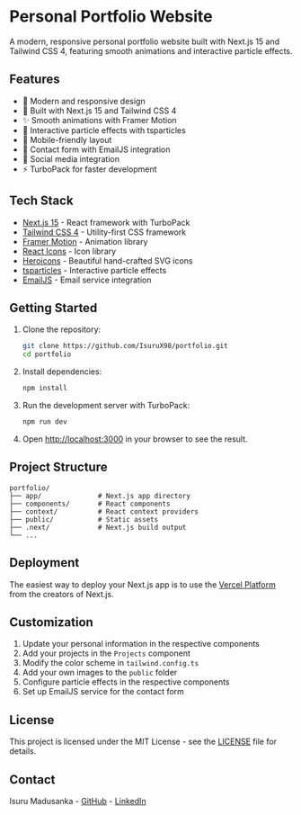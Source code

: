 # Personal Portfolio Website

A modern, responsive personal portfolio website built with Next.js 15 and Tailwind CSS 4, featuring smooth animations and interactive particle effects.

## Features

- 🎨 Modern and responsive design
- 🚀 Built with Next.js 15 and Tailwind CSS 4
- ✨ Smooth animations with Framer Motion
- 🌟 Interactive particle effects with tsparticles
- 📱 Mobile-friendly layout
- 📝 Contact form with EmailJS integration
- 🔗 Social media integration
- ⚡ TurboPack for faster development

## Tech Stack

- [Next.js 15](https://nextjs.org/) - React framework with TurboPack
- [Tailwind CSS 4](https://tailwindcss.com/) - Utility-first CSS framework
- [Framer Motion](https://www.framer.com/motion/) - Animation library
- [React Icons](https://react-icons.github.io/react-icons/) - Icon library
- [Heroicons](https://heroicons.com/) - Beautiful hand-crafted SVG icons
- [tsparticles](https://particles.js.org/) - Interactive particle effects
- [EmailJS](https://www.emailjs.com/) - Email service integration

## Getting Started

1. Clone the repository:

   ```bash
   git clone https://github.com/IsuruX98/portfolio.git
   cd portfolio
   ```

2. Install dependencies:

   ```bash
   npm install
   ```

3. Run the development server with TurboPack:

   ```bash
   npm run dev
   ```

4. Open [http://localhost:3000](http://localhost:3000) in your browser to see the result.

## Project Structure

```
portfolio/
├── app/              # Next.js app directory
├── components/       # React components
├── context/          # React context providers
├── public/           # Static assets
├── .next/            # Next.js build output
└── ...
```

## Deployment

The easiest way to deploy your Next.js app is to use the [Vercel Platform](https://vercel.com/new?utm_medium=default-template&filter=next.js&utm_source=create-next-app&utm_campaign=create-next-app-readme) from the creators of Next.js.

## Customization

1. Update your personal information in the respective components
2. Add your projects in the `Projects` component
3. Modify the color scheme in `tailwind.config.ts`
4. Add your own images to the `public` folder
5. Configure particle effects in the respective components
6. Set up EmailJS service for the contact form

## License

This project is licensed under the MIT License - see the [LICENSE](LICENSE) file for details.

## Contact

Isuru Madusanka - [GitHub](https://github.com/IsuruX98) - [LinkedIn](https://www.linkedin.com/in/isuru-madusanka-1b9210218/)

